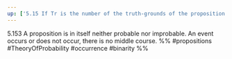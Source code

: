 ```yaml
---
up: ['5.15 If Tr is the number of the truth-grounds of the proposition']
---
```

5.153 A proposition is in itself neither probable nor improbable. An event occurs or does not occur, there is no middle course.
%%
#propositions #TheoryOfProbability #occurrence #binarity %%